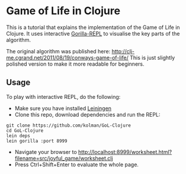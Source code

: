 # Game of Life in Clojure

This is a tutorial that explains the implementation of the Game of Life in Clojure. It uses interactive [Gorilla-REPL](http://gorilla-repl.org/) to visualise the key parts of the algorithm.

The original algorithm was published here: http://clj-me.cgrand.net/2011/08/19/conways-game-of-life/ This is just slightly polished version to make it more readable for beginners.

## Usage

To play with interactive REPL, do the following:

- Make sure you have installed [Leiningen](http://leiningen.org/)
- Clone this repo, download dependencies and run the REPL: 
```
git clone https://github.com/kolman/GoL-Clojure
cd GoL-Clojure
lein deps
lein gorilla :port 8999
```
- Navigate your browser to [http://localhost:8999/worksheet.html?filename=src/joyful_game/worksheet.clj](http://localhost:8999/worksheet.html?filename=src/joyful_game/worksheet.clj)
- Press Ctrl+Shift+Enter to evaluate the whole page.
